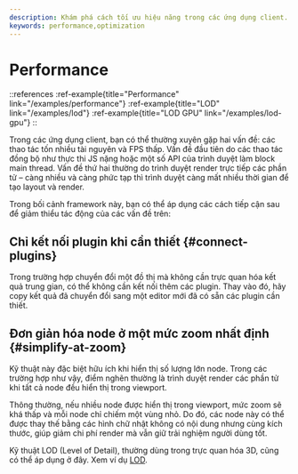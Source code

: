 ```yaml
---
description: Khám phá cách tối ưu hiệu năng trong các ứng dụng client. Tìm hiểu về việc giảm thiểu tác động của các thao tác đồng bộ và việc render trực tiếp các phần tử bởi trình duyệt
keywords: performance,optimization
---
```


# Performance

::references
:ref-example{title="Performance" link="/examples/performance"}
:ref-example{title="LOD" link="/examples/lod"}
:ref-example{title="LOD GPU" link="/examples/lod-gpu"}
::

Trong các ứng dụng client, bạn có thể thường xuyên gặp hai vấn đề: các thao tác tốn nhiều tài nguyên và FPS thấp. Vấn đề đầu tiên do các thao tác đồng bộ như thực thi JS nặng hoặc một số API của trình duyệt làm block main thread. Vấn đề thứ hai thường do trình duyệt render trực tiếp các phần tử – càng nhiều và càng phức tạp thì trình duyệt càng mất nhiều thời gian để tạo layout và render.

Trong bối cảnh framework này, bạn có thể áp dụng các cách tiếp cận sau để giảm thiểu tác động của các vấn đề trên:

## Chỉ kết nối plugin khi cần thiết {#connect-plugins}

Trong trường hợp chuyển đổi một đồ thị mà không cần trực quan hóa kết quả trung gian, có thể không cần kết nối thêm các plugin. Thay vào đó, hãy copy kết quả đã chuyển đổi sang một editor mới đã có sẵn các plugin cần thiết.

## Đơn giản hóa node ở một mức zoom nhất định {#simplify-at-zoom}

Kỹ thuật này đặc biệt hữu ích khi hiển thị số lượng lớn node. Trong các trường hợp như vậy, điểm nghẽn thường là trình duyệt render các phần tử khi tất cả node đều hiển thị trong viewport.

Thông thường, nếu nhiều node được hiển thị trong viewport, mức zoom sẽ khá thấp và mỗi node chỉ chiếm một vùng nhỏ. Do đó, các node này có thể được thay thế bằng các hình chữ nhật không có nội dung nhưng cùng kích thước, giúp giảm chi phí render mà vẫn giữ trải nghiệm người dùng tốt.

Kỹ thuật LOD (Level of Detail), thường dùng trong trực quan hóa 3D, cũng có thể áp dụng ở đây. Xem ví dụ [LOD](/examples/lod).
